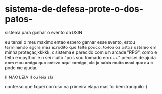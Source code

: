 # sistema-de-defesa-prote-o-dos-patos-
sistema para ganhar o evento da DSIN

eu tentei o meu maximo entao espero ganhar esse evento, estou terminando agora mas acredito que falta pouco.
todos os patos estarao em minha proteçao,kkkkk,
o sistema e parecido com um arcade "RPG", como e feito em python e n sei muito "pois sou formado em c++" precisei de ajuda com meu amigo que esteve aqui comigo,
ele ja sabia muito masi que eu e pode me ajudar.


!! NÃO LEIA !! ou leia sla

confesso que fiquei confuso na primeira etapa mas foi bem tranquilo :)
